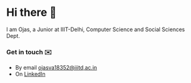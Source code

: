 # Hi there 👋

<!--
**ojasiiitd/ojasiiitd** is a ✨ _special_ ✨ repository because its `README.md` (this file) appears on your GitHub profile.

Here are some ideas to get you started:

- 🔭 I’m currently working on ...
- 🌱 I’m currently learning ...
- 👯 I’m looking to collaborate on ...
- 🤔 I’m looking for help with ...
- 💬 Ask me about ...
- 📫 How to reach me: ...
- 😄 Pronouns: ...
- ⚡ Fun fact: ...
-->

I am Ojas, a Junior at IIIT-Delhi, Computer Science and Social Sciences Dept.

### Get in touch ✉️

- By email [ojasva18352@iiitd,ac.in](mailto:ojasva18352@iiitd,ac.in)
- On [LinkedIn](https://www.linkedin.com/in/ojasva-saxena-118473188/)
